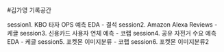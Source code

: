 #김가영 기록공간

session1. KBO 타자 OPS 예측 EDA - 결석 
session2. Amazon Alexa Reviews - 케글
session3. 신용카드 사용자 연체 예측 - 코랩 
session4. 공유 자전거 수요 예측 EDA - 케글 
session5. 포켓몬 이미지분류 - 코랩 
session6. 포켓몬 이미지분류2
